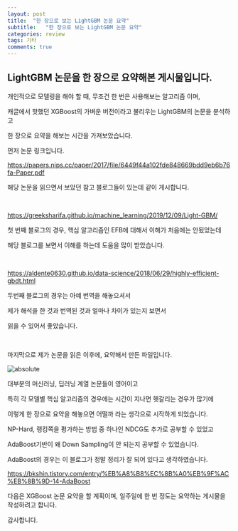 ```yaml
---
layout: post
title:  "한 장으로 보는 LightGBM 논문 요약"
subtitle:   "한 장으로 보는 LightGBM 논문 요약"
categories: review
tags: 기타
comments: true
---
```


## LightGBM 논문을 한 장으로 요약해본 게시물입니다.

개인적으로 모델링을 해야 할 때, 무조건 한 번은 사용해보는 알고리즘 이며,

캐글에서 핫했던 XGBoost의 가벼운 버전이라고 불리우는 LightGBM의 논문을 분석하고

한 장으로 요약을 해보는 시간을 가져보았습니다.

먼저 논문 링크입니다.

<https://papers.nips.cc/paper/2017/file/6449f44a102fde848669bdd9eb6b76fa-Paper.pdf>

해당 논문을 읽으면서 보았던 참고 블로그들이 있는데 같이 게시합니다.

<br/>

<https://greeksharifa.github.io/machine_learning/2019/12/09/Light-GBM/>

첫 번째 블로그의 경우, 핵심 알고리즘인 EFB에 대해서 이해가 처음에는 안됬었는데

해당 블로그를 보면서 이해를 하는데 도움을 많이 받았습니다.

<br/>

<https://aldente0630.github.io/data-science/2018/06/29/highly-efficient-gbdt.html>

두번째 블로그의 경우는 아예 번역을 해놓으셔서 

제가 해석을 한 것과 번역된 것과 얼마나 차이가 있는지 보면서

읽을 수 있어서 좋았습니다.

<br/>

마지막으로 제가 논문을 읽은 이후에, 요약해서 만든 파일입니다.

<img data-action="zoom" src='{{ "/assets/img/one_picture/lgbm/한장lgbm.jpg" | relative_url }}' alt='absolute'>

대부분의 머신러닝, 딥러닝 계열 논문들이 영어이고

특히 각 모델별 핵심 알고리즘의 경우에는 시간이 지나면 헷갈리는 경우가 많기에

이렇게 한 장으로 요약을 해놓으면 어떨까 라는 생각으로 시작하게 되었습니다.

NP-Hard, 랭킹쪽을 평가하는 방법 중 하나인 NDCG도 추가로 공부할 수 있었고

AdaBoost기반이 왜 Down Sampling이 안 되는지 공부할 수 있었습니다.

AdaBoost의 경우는 이 블로그가 정말 정리가 잘 되어 있다고 생각하였습니다.

<https://bkshin.tistory.com/entry/%EB%A8%B8%EC%8B%A0%EB%9F%AC%EB%8B%9D-14-AdaBoost>

다음은 XGBoost 논문 요약을 할 계획이며, 일주일에 한 번 정도는 요약하는 게시물을 작성하려고 합니다.

감사합니다.
